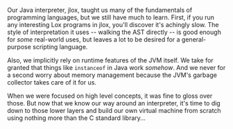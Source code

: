 Our Java interpreter, jlox, taught us many of the fundamentals of programming
languages, but we still have much to learn. First, if you run any interesting
Lox programs in jlox, you'll discover it's achingly slow. The style of
interpretation it uses -- walking the AST directly -- is good enough for *some*
real-world uses, but leaves a lot to be desired for a general-purpose scripting
language.

Also, we implicitly rely on runtime features of the JVM itself. We take for
granted that things like `instanceof` in Java work *somehow*. And we never for a
second worry about memory management because the JVM's garbage collector takes
care of it for us.

When we were focused on high level concepts, it was fine to gloss over those.
But now that we know our way around an interpreter, it's time to dig down to
those lower layers and build our own virtual machine from scratch using nothing
more than the C standard library...
